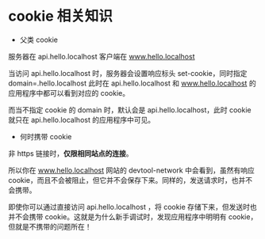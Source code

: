 # cookie 相关知识

- 父类 cookie

服务器在 api.hello.localhost
客户端在 www.hello.localhost

当访问 api.hello.localhost 时，服务器会设置响应标头 set-cookie，同时指定 domain=.hello.localhost
此时在 api.hello.localhost 和 www.hello.localhost 的应用程序中都可以看到对应的 cookie。

而当不指定 cookie 的 domain 时，默认会是 api.hello.localhost，此时 cookie 就只在 api.hello.localhost
的应用程序中可见。

- 何时携带 cookie

非 https 链接时，**仅限相同站点的连接**。

所以你在 www.hello.localhost 网站的 devtool-network 中会看到，虽然有响应 cookie，而且不会被阻止，但它并不会保存下来。同样的，发送请求时，也并不会携带。

即使你可以通过直接访问 api.hello.localhost ，将 cookie 存储下来，但发送时也并不会携带 cookie。这就是为什么新手调试时，发现应用程序中明明有 cookie，但就是不携带的问题所在！

